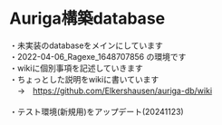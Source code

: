 # Auriga構築database<br>
・未実装のdatabaseをメインにしています<br>
・2022-04-06_Ragexe_1648707856 の環境です<br>
・wikiに個別事項を記述していきます<br>
・ちょっとした説明をwikiに書いています
<br>　→　https://github.com/Elkershausen/auriga-db/wiki<br>
<br>
・テスト環境(新規用)をアップデート(20241123)<br><br>
